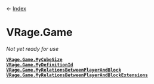 ← [Index](index)
# VRage.Game
_Not yet ready for use_

**[`VRage.Game.MyCubeSize`](VRage.Game.MyCubeSize)**  
**[`VRage.Game.MyDefinitionId`](VRage.Game.MyDefinitionId)**  
**[`VRage.Game.MyRelationsBetweenPlayerAndBlock`](VRage.Game.MyRelationsBetweenPlayerAndBlock)**  
**[`VRage.Game.MyRelationsBetweenPlayerAndBlockExtensions`](VRage.Game.MyRelationsBetweenPlayerAndBlockExtensions)**  
